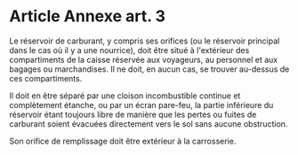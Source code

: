 # Article Annexe art. 3

Le réservoir de carburant, y compris ses orifices (ou le réservoir principal dans le cas où il y a une nourrice), doit être situé à l'extérieur des compartiments de la caisse réservée aux voyageurs, au personnel et aux bagages ou marchandises. Il ne doit, en aucun cas, se trouver au-dessus de ces compartiments.

Il doit en être séparé par une cloison incombustible continue et complètement étanche, ou par un écran pare-feu, la partie inférieure du réservoir étant toujours libre de manière que les pertes ou fuites de carburant soient évacuées directement vers le sol sans aucune obstruction.

Son orifice de remplissage doit être extérieur à la carrosserie.
